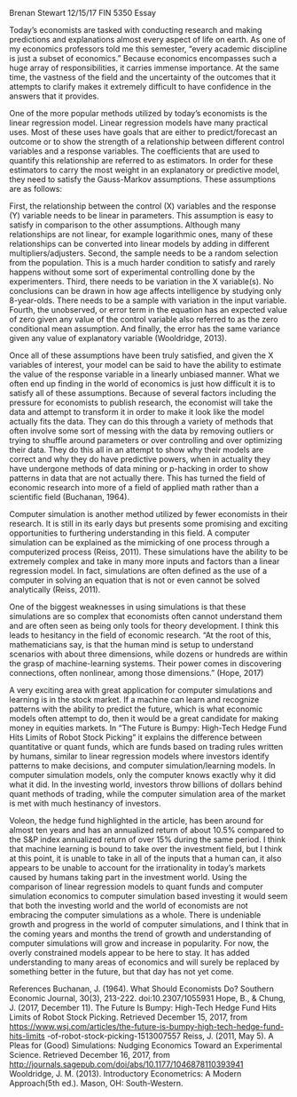 
Brenan Stewart
12/15/17
FIN 5350 Essay

Today’s economists are tasked with conducting research and making predictions and explanations almost every aspect of life on earth. As one of my economics professors told me this semester, “every academic discipline is just a subset of economics.” Because economics encompasses such a huge array of responsibilities, it carries immense importance. At the same time, the vastness of the field and the uncertainty of the outcomes that it attempts to clarify makes it extremely difficult to have confidence in the answers that it provides. 

One of the more popular methods utilized by today’s economists is the linear regression model. Linear regression models have many practical uses. Most of these uses have goals that are either to predict/forecast an outcome or to show the strength of a relationship between different control variables and a response variables. The coefficients that are used to quantify this relationship are referred to as estimators. In order for these estimators to carry the most weight in an explanatory or predictive model, they need to satisfy the Gauss-Markov assumptions. These assumptions are as follows:

First, the relationship between the control (X) variables and the response (Y) variable needs to be linear in parameters. This assumption is easy to satisfy in comparison to the other assumptions. Although many relationships are not linear, for example logarithmic ones, many of these relationships can be converted into linear models by adding in different multipliers/adjusters. Second, the sample needs to be a random selection from the population. This is a much harder condition to satisfy and rarely happens without some sort of experimental controlling done by the experimenters. Third, there needs to be variation in the X variable(s). No conclusions can be drawn in how age affects intelligence by studying only 8-year-olds. There needs to be a sample with variation in the input variable. Fourth, the unobserved, or error term in the equation has an expected value of zero given any value of the control variable also referred to as the zero conditional mean assumption. And finally, the error has the same variance given any value of explanatory variable (Wooldridge, 2013).

Once all of these assumptions have been truly satisfied, and given the X variables of interest, your model can be said to have the ability to estimate the value of the response variable in a linearly unbiased manner. What we often end up finding in the world of economics is just how difficult it is to satisfy all of these assumptions. Because of several factors including the pressure for economists to publish research, the economist will take the data and attempt to transform it in order to make it look like the model actually fits the data. They can do this through a variety of methods that often involve some sort of messing with the data by removing outliers or trying to shuffle around parameters or over controlling and over optimizing their data. They do this all in an attempt to show why their models are correct and why they do have predictive powers, when in actuality they have undergone methods of data mining or p-hacking in order to show patterns in data that are not actually there. This has turned the field of economic research into more of a field of applied math rather than a scientific field (Buchanan, 1964).

Computer simulation is another method utilized by fewer economists in their research. It is still in its early days but presents some promising and exciting opportunities to furthering understanding in this field. A computer simulation can be explained as the mimicking of one process through a computerized process (Reiss, 2011). These simulations have the ability to be extremely complex and take in many more inputs and factors than a linear regression model. In fact, simulations are often defined as the use of a computer in solving an equation that is not or even cannot be solved analytically (Reiss, 2011).

One of the biggest weaknesses in using simulations is that these simulations are so complex that economists often cannot understand them and are often seen as being only tools for theory development. I think this leads to hesitancy in the field of economic research. “At the root of this, mathematicians say, is that the human mind is setup to understand scenarios with about three dimensions, while dozens or hundreds are within the grasp of machine-learning systems. Their power comes in discovering connections, often nonlinear, among those dimensions.” (Hope, 2017)

A very exciting area with great application for computer simulations and learning is in the stock market. If a machine can learn and recognize patterns with the ability to predict the future, which is what economic models often attempt to do, then it would be a great candidate for making money in equities markets. In “The Future is Bumpy: High-Tech Hedge Fund Hits Limits of Robot Stock Picking” it explains the difference between quantitative or quant funds, which are funds based on trading rules written by humans, similar to linear regression models where investors identify patterns to make decisions, and computer simulation/learning models. In computer simulation models, only the computer knows exactly why it did what it did. In the investing world, investors throw billions of dollars behind quant methods of trading, while the computer simulation area of the market is met with much hestinancy of investors.

Voleon, the hedge fund highlighted in the article, has been around for almost ten years and has an annualized return of about 10.5% compared to the S&P index annualized return of over 15% during the same period. I think that machine learning is bound to take over the investment field, but I think at this point, it is unable to take in all of the inputs that a human can, it also appears to be unable to account for the irrationality in today’s markets caused by humans taking part in the investment world. 
Using the comparison of linear regression models to quant funds and computer simulation economics to computer simulation based investing it would seem that both the investing world and the world of economists are not embracing the computer simulations as a whole. There is undeniable growth and progress in the world of computer simulations, and I think that in the coming years and months the trend of growth and understanding of computer simulations will grow and increase in popularity. For now, the overly constrained models appear to be here to stay. It has added understanding to many areas of economics and will surely be replaced by something better in the future, but that day has not yet come.

References
Buchanan, J. (1964). What Should Economists Do? Southern Economic Journal, 30(3),
213-222. doi:10.2307/1055931
Hope, B., & Chung, J. (2017, December 11). The Future Is Bumpy: High-Tech Hedge 
Fund Hits Limits of Robot Stock Picking. Retrieved December 15, 2017, from 
https://www.wsj.com/articles/the-future-is-bumpy-high-tech-hedge-fund-hits-limits
-of-robot-stock-picking-1513007557
Reiss, J. (2011, May 5). A Pleas for (Good) Simulations: Nudging Economics Toward an
Experimental Science. Retrieved December 16, 2017, from
http://journals.sagepub.com/doi/abs/10.1177/1046878110393941
Wooldridge, J. M. (2013). Introductory Econometrics: A Modern Approach(5th ed.). 
Mason, OH: South-Western.

